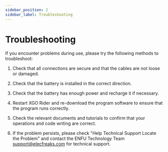 ```yaml
---
sidebar_position: 2
sidebar_label: Troubleshooting
---
```


# Troubleshooting

If you encounter problems during use, please try the following methods to troubleshoot:

1. Check that all connections are secure and that the cables are not loose or damaged.

2. Check that the battery is installed in the correct direction.

3. Check that the battery has enough power and recharge it if necessary.

4. Restart XGO Rider and re-download the program software to ensure that the program runs correctly.

5. Check the relevant documents and tutorials to confirm that your operations and code writing are correct.

6. If the problem persists, please check "Help Technical Support Locate the Problem" and contact the ENFU Technology Team support@elecfreaks.com for technical support.
